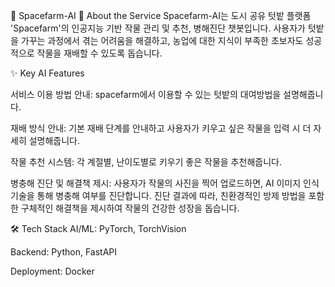 🚀 Spacefarm-AI 🌱 About the Service Spacefarm-AI는 도시 공유 텃밭 플랫폼 'Spacefarm'의 인공지능 기반 작물 관리 및 추천, 병해진단 챗봇입니다. 사용자가 텃밭을 가꾸는 과정에서 겪는 어려움을 해결하고, 농업에 대한 지식이 부족한 초보자도 성공적으로 작물을 재배할 수 있도록 돕습니다.

✨ Key AI Features 

서비스 이용 방법 안내: spacefarm에서 이용할 수 있는 텃밭의 대여방법을 설명해줍니다.

재배 방식 안내: 기본 재배 단계를 안내하고 사용자가 키우고 싶은 작물을 입력 시 더 자세히 설명해줍니다.

작물 추천 시스템: 각 계절별, 난이도별로 키우기 좋은 작물을 추천해줍니다.

병충해 진단 및 해결책 제시: 사용자가 작물의 사진을 찍어 업로드하면, AI 이미지 인식 기술을 통해 병충해 여부를 진단합니다. 진단 결과에 따라, 친환경적인 방제 방법을 포함한 구체적인 해결책을 제시하여 작물의 건강한 성장을 돕습니다.

🛠️ Tech Stack
AI/ML: PyTorch, TorchVision

Backend: Python, FastAPI

Deployment: Docker
